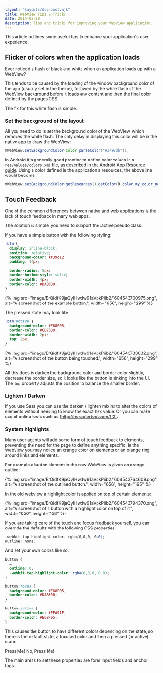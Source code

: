 ```yaml
---
layout: "layouts/doc-post.njk"
title: WebView Tips & Tricks
date: 2014-02-28
description: Tips and tricks for improving your WebView application.
---
```


This article outlines some useful tips to enhance your application's user experience.

## Flicker of colors when the application loads

Ever noticed a flash of black and white when an application loads up with a WebView?

This tends to be caused by the loading of the window background color of the app (usually set in the
theme), followed by the white flash of the WebView background before it loads any content and then
the final color defined by the pages CSS.

The fix for this white flash is simple.

### Set the background of the layout

All you need to do is set the background color of the WebView, which removes the white flash. The
only delay in displaying this color will be in the native app to draw the WebView:

```java
mWebView.setBackgroundColor(Color.parseColor("#3498db"));
```

In Android it's generally good practice to define color values in a `res/values/colors.xml` file, as
described in [the Android App Resource guide][1]. Using a color defined in the application's
resources, the above line would become:

```java
mWebView.setBackgroundColor(getResources().getColor(R.color.my_color_name));
```

## Touch Feedback

One of the common differences between native and web applications is the lack of touch feedback in
many web apps.

The solution is simple, you need to support the :active pseudo class.

If you have a simple button with the following styling:

```css
.btn {
  display: inline-block;
  position: relative;
  background-color: #f39c12;
  padding: 14px;

  border-radius: 5px;
  border-bottom-style: solid;
  border-width: 4px;
  border-color: #DA8300;
}
```

{% Img src="image/BrQidfK9jaQyIHwdw91aVpkPiib2/1604543700975.png",
       alt="A screenshot of the example button.",
       width="656",
       height="299" %}

The pressed state may look like:

```css
.btn:active {
  background-color: #E68F05;
  border-color: #CD7600;
  border-width: 2px;
  top: 2px;
}
```

{% Img src="image/BrQidfK9jaQyIHwdw91aVpkPiib2/1604543733832.png",
       alt="A screenshot of the button being touched.",
       width="656",
       height="299" %}

All this does is darken the background color and border color slightly, decrease the border size, so
it looks like the button is sinking into the UI. The `top` property adjusts the position to balance
the smaller border.

### Lighten / Darken

If you use Sass you can use the darken / lighten mixins to alter the colors of elements without
needing to know the exact hex value. Or you can make use of online tools such as
[http://hexcolortool.com/][2].

### System highlights

Many user agents will add some form of touch feedback to elements, preventing the need for the page
to define anything specific. In the WebView you may notice an orange color on elements or an orange
ring around links and elements.

For example a button element in the new WebView is given an orange outline:

{% Img src="image/BrQidfK9jaQyIHwdw91aVpkPiib2/1604543764609.png",
       alt="A screenshot of the outlined button.",
       width="656",
       height="195" %}

In the old webview a highlight color is applied on top of certain elements:

{% Img src="image/BrQidfK9jaQyIHwdw91aVpkPiib2/1604543794370.png", 
       alt="A screenshot of a button with a highlight color on top of it.",
       width="656",
       height="158" %}

If you are taking care of the touch and focus feedback yourself, you can override the defaults with
the following CSS properties:

```css
-webkit-tap-highlight-color: rgba(0,0,0, 0.0);
outline: none;
```

And set your own colors like so:

```css
button {
  …
  outline: 0;
  -webkit-tap-highlight-color: rgba(0,0,0, 0.0);
}

button:focus {
  background-color: #E68F05;
  border-color: #DA8300;
}

button:active {
  background-color: #FFA91F;
  border-color: #E68F05;
}
```

This causes the button to have different colors depending on the state, so there is the default
state, a focused color and then a pressed (or active) state.

Press Me! No, Press Me!

The main areas to set these properties are form input fields and anchor tags.

[1]: https://developer.android.com/guide/topics/resources/more-resources.html#Color
[2]: http://hexcolortool.com/
